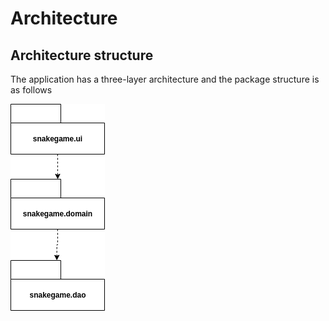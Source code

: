 # Architecture

## Architecture structure

The application has a three-layer architecture and the package structure is as follows

<img src="https://github.com/anadis504/ot-harjoitustyo/blob/master/dokumentaatio/kuvat/packagediagram.png">
